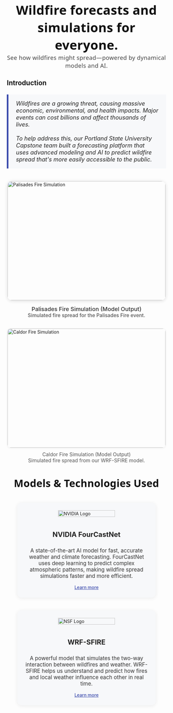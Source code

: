 
<h1 style="text-align:center; font-size:2.5rem; color:#111; margin-bottom:1.1rem; margin-top:2.2rem; font-weight:800; letter-spacing:0.01em; font-family: 'Segoe UI', 'Arial', sans-serif;">
Wildfire forecasts and simulations for everyone.<br>
<span style="font-size:1.15rem; font-weight:400; color:#444;">See how wildfires might spread—powered by dynamical models and AI.</span>
</h1>

## Introduction

<blockquote style="border-left: 5px solid #3949ab; background: #f7f8fa; padding: 1.1rem 1.5rem; margin: 1.5rem 0; font-size: 1.13rem; color: #222; font-style: italic;">
Wildfires are a growing threat, causing massive economic, environmental, and health impacts. Major events can cost billions and affect thousands of lives.<br><br>
To help address this, our Portland State University Capstone team built a forecasting platform that uses advanced modeling and AI to predict wildfire spread that's more easily accessible to the public.
</blockquote>

<div style="display: flex; flex-wrap: wrap; justify-content: center; gap: 2rem; margin: 2.5rem 0 2rem 0;">
    <div style="flex: 1 1 400px; max-width: 500px; min-width: 250px; display: flex; flex-direction: column; align-items: center;">
        <img src="/PalisadesSimulation.gif" alt="Palisades Fire Simulation" style="width: 100%; max-width: 500px; height: auto; border-radius: 14px; box-shadow: 0 2px 12px rgba(0,0,0,0.13); aspect-ratio: 4/3; object-fit: cover;">
        <div style="text-align:center; color:#333; margin-top:1.1rem; font-size:1.12rem; font-weight: 500;">
            Palisades Fire Simulation (Model Output)<br>
            <span style="font-size:0.98rem; color:#555;">Simulated fire spread for the Palisades Fire event.</span>
        </div>
    </div>
    <div style="flex: 1 1 400px; max-width: 500px; min-width: 250px; display: flex; flex-direction: column; align-items: center;">
        <img src="/CaldorSimulation.gif" alt="Caldor Fire Simulation" style="width: 100%; max-width: 500px; height: auto; border-radius: 10px; box-shadow: 0 1px 6px rgba(0,0,0,0.08); aspect-ratio: 4/3; object-fit: cover;">
        <div style="text-align:center; color:#555; margin-top:0.75rem; font-size:0.98rem;">
            Caldor Fire Simulation (Model Output)<br>
            Simulated fire spread from our WRF-SFIRE model.
        </div>
    </div>
</div>

<h2 style="text-align:center; font-size:2rem; color:#111; margin: 2.5rem 0 1.2rem 0; font-weight:800; letter-spacing:0.01em; font-family: 'Segoe UI', 'Arial', sans-serif;">
Models & Technologies Used
</h2>

<div style="display: flex; flex-wrap: wrap; justify-content: center; gap: 2.5rem; margin: 2.5rem 0 2rem 0;">
        <div style="flex: 1 1 340px; max-width: 400px; min-width: 240px; background: #f7f8fa; border-radius: 14px; box-shadow: 0 2px 12px rgba(60,60,60,0.09); padding: 2rem 1.2rem 1.5rem 1.2rem; display: flex; flex-direction: column; align-items: center;">
            <img src="/NVIDIA-logo-BL.jpeg" alt="NVIDIA Logo" style="width: 100%; max-width: 180px; height: auto; margin-bottom: 0.7rem; margin-top: -0.5rem; display: block; object-fit: contain;">
            <h3 style="color:#222; font-size:1.35rem; margin-bottom:0.7rem; text-align:center;">NVIDIA FourCastNet</h3>
            <p style="color:#333; font-size:1.05rem; text-align:center; margin-bottom:1.1rem;">A state-of-the-art AI model for fast, accurate weather and climate forecasting. FourCastNet uses deep learning to predict complex atmospheric patterns, making wildfire spread simulations faster and more efficient.</p>
            <a href="https://docs.nvidia.com/deeplearning/physicsnemo/physicsnemo-sym/user_guide/neural_operators/fourcastnet.html" target="_blank" style="color:#3949ab; text-decoration:underline; font-weight:500;">Learn more</a>
        </div>
        <div style="flex: 1 1 340px; max-width: 400px; min-width: 240px; background: #f7f8fa; border-radius: 14px; box-shadow: 0 2px 12px rgba(60,60,60,0.09); padding: 2rem 1.2rem 1.5rem 1.2rem; display: flex; flex-direction: column; align-items: center;">
            <img src="/NSF_Logo.png" alt="NSF Logo" style="width: 100%; max-width: 180px; height: auto; margin-bottom: 0.7rem; margin-top: -0.5rem; display: block; object-fit: contain;">
            <h3 style="color:#222; font-size:1.35rem; margin-bottom:0.7rem; text-align:center;">WRF-SFIRE</h3>
            <p style="color:#333; font-size:1.05rem; text-align:center; margin-bottom:1.1rem;">A powerful model that simulates the two-way interaction between wildfires and weather. WRF-SFIRE helps us understand and predict how fires and local weather influence each other in real time.</p>
            <a href="https://www.mmm.ucar.edu/models/wrf" target="_blank" style="color:#3949ab; text-decoration:underline; font-weight:500;">Learn more</a>
        </div>
</div>

